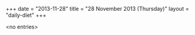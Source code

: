 +++
date = "2013-11-28"
title = "28 November 2013 (Thursday)"
layout = "daily-diet"
+++


\<no entries\>

